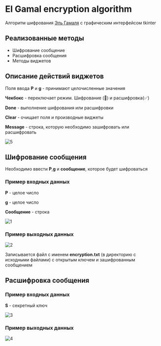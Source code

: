 # El Gamal encryption algorithm
Алгоритм шифрования [Эль Гамаля](https://ru.wikipedia.org/wiki/%D0%A1%D1%85%D0%B5%D0%BC%D0%B0_%D0%AD%D0%BB%D1%8C-%D0%93%D0%B0%D0%BC%D0%B0%D0%BB%D1%8F#:~:text=%D0%A1%D1%85%D0%B5%D0%BC%D0%B0%20%D0%AD%D0%BB%D1%8C%2D%D0%93%D0%B0%D0%BC%D0%B0%D0%BB%D1%8F%20(Elgamal),%D1%88%D0%B8%D1%84%D1%80%D0%BE%D0%B2%D0%B0%D0%BD%D0%B8%D1%8F%20%D0%B8%20%D0%B0%D0%BB%D0%B3%D0%BE%D1%80%D0%B8%D1%82%D0%BC%20%D1%86%D0%B8%D1%84%D1%80%D0%BE%D0%B2%D0%BE%D0%B9%20%D0%BF%D0%BE%D0%B4%D0%BF%D0%B8%D1%81%D0%B8.) с графическим интерфейсом tkinter

## Реализованные методы
- Шифрование сообщение
- Расшифровка сообщения
- Методы виджетов

## Описание действий виджетов
Поля ввода **P** и **g** - принимают целочисленные значения

**Чекбокс** - переключает режим. Шифрование (:black_square_button:) и расшифровка(:white_check_mark:)

**Done** - выполнение шифрования или расшифровки

**Clear** - очищает поля и производные виджеты

**Message** - строка, которую необходимо зашифровать или расшифровать


![5](https://user-images.githubusercontent.com/62341385/161763244-1d28d242-2d87-4d97-9569-e4a75b735c87.PNG)

## Шифрование сообщения
Необходимо ввести **P**,**g** и **сообщение**, которое будет шифроваться

### Пример входных данных
**P** - целое число

**g** - целое число

**Сообщение** - строка

![1](https://user-images.githubusercontent.com/62341385/161760689-37802db1-73db-4f26-84a7-314a05a8eac1.PNG)

### Пример выходных данных

![2](https://user-images.githubusercontent.com/62341385/161761322-d1e160ee-255c-462a-9c38-6c9ccd1690b4.PNG)

Записывается файл с именем **encryption.txt** (в директорию с исходными файлами) c открытым ключем и зашифрованным сообщением

## Расшифровка сообщения

### Пример входных данных

**S** - секретный ключ

![3](https://user-images.githubusercontent.com/62341385/161762120-7b4ca255-208b-4a27-8652-4a2382396dbf.PNG)

### Пример выходных данных

![4](https://user-images.githubusercontent.com/62341385/161762896-eafdade1-148c-46af-b1ac-fb17ffa61a05.PNG)

